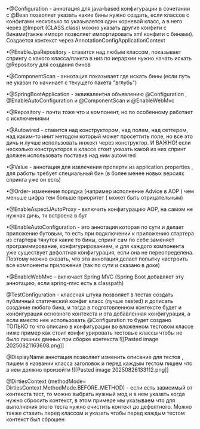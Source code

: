 •@Configuration - аннотация для java-based конфигурации в сочетании с @Bean позволяет указать какие бины нужно создать, если классов с конфигами несколько то указывается один корневой класс, а в него через @Import (CLASS.class) можно указать другие конфиги с бинами(также импорт позволяет импортировать xml конфиги с бинами). Создается контекст через AnnotationConfigApplicationContext

•@EnableJpaRepository - ставится над любым классом, показывает спрингу с какого класса/пакета в низ по иерархии нужно начать искать @Repository для создания бинов

•@ComponentScan - аннотация показывает где искать бины (если путь не указан то начинает с текущего пакета "вглубь") 

•@SpringBootApplication - эквивалентна объявлению @Configuration , @EnableAutoConfiguration и @ComponentScan  и @EnableWebMvc

•@Repository  - почти тоже что и компонент, но по особенному работает с исключениями

•@Autowired - ставится над конструктором, над полем, над сеттером, над каким-то инит методом который может просеттить поле, но все это дичь и лучше использовать инжект через конструктор. И ВАЖНО! если несколько конструкторов в классе стоит указать какой из них спринт должен использовать поставив над ним autowired

•@Value - аннотация для извлечения проперти из application.properties , для работы требует специальный бин  (в более менее новых версиях спринга уже он есть)

•@Order- изменение порядка (например исполнение Advice в AOP ) чем меньше цифра тем больше приоритет  ( может быть отрицательным)

•@EnableAspectJAutoProxy - включить конфигурацию AOP, на самом не нужная дичь, тк встроена в бут

•@EnableAutoConfiguration - это аннотация которая по сути и делает приложение бутовым, то есть при подключении к приложению стартера из стартера тянутся какие то бины, спринг сам по себе заменяет программирование, конфигурированием, и для каждого компонента уже существует дефолтная конфигурация, если она не переопределена. Поэтому можно сказать, что эта аннотация делает попытку настроить все компоненты приложения (так по сути и сказано в доке)

•@EnableWebMvc – включает Spring MVC (Spring Boot добавляет эту аннотацию, если spring-mvc есть в classpath)

@TestConfiguration - классная штука позволяет в тестах создать публичный статический конфиг класс (лучше nested) и дописать создание любого бина, и тогда в подготовленном контексте будет и конфигурация основного контекста и эта добавленная конфигурация, а если вместо нее использовать @Configuration то будет создано ТОЛЬКО то что описано в конфигурации во вложенном тестовом классе 
ниже пример как стоит конфигурировать тестовые классы чтобы не было лишних данных при сборке контекста
![[Pasted image 20250821163608.png]]


@DisplayName аннотация позволяет изменить описание для тестов , пишем в названии класса заголовок и перед каждым тестом пишем что в нем должно произойти
![[Pasted image 20250826133112.png]]

@DirtiesContext (methodMode= DirtiesContext.MethodMode.BEFORE_METHOD) - если есть зависимый от контекста тест, то можно выбрать нужный мод и в нем указать когда нужно сбросить контекст, в этом примере мы указываем что для выполнения этого теста нужно очистить контект до дефолтного. Можно также ставить перед классом и указать чтобы перед каждым тестом контекст был сброшен